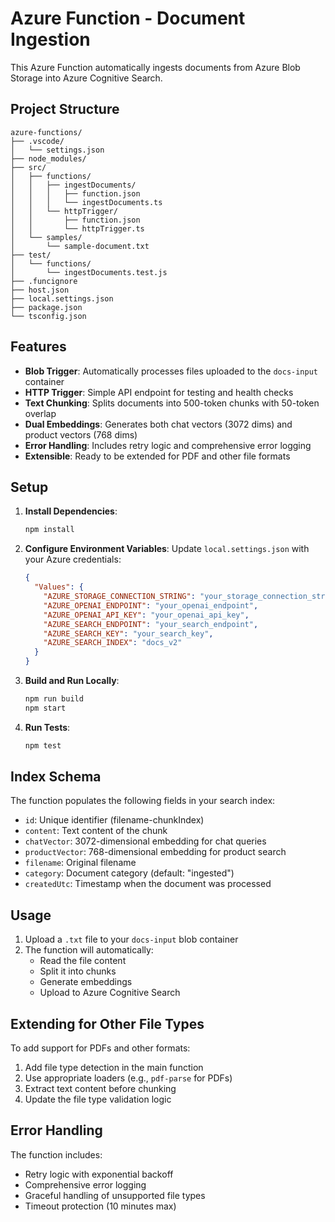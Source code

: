 # Azure Function - Document Ingestion

This Azure Function automatically ingests documents from Azure Blob Storage into Azure Cognitive Search.

## Project Structure

```
azure-functions/
├── .vscode/
│   └── settings.json
├── node_modules/
├── src/
│   ├── functions/
│   │   ├── ingestDocuments/
│   │   │   ├── function.json
│   │   │   └── ingestDocuments.ts
│   │   └── httpTrigger/
│   │       ├── function.json
│   │       └── httpTrigger.ts
│   └── samples/
│       └── sample-document.txt
├── test/
│   └── functions/
│       └── ingestDocuments.test.js
├── .funcignore
├── host.json
├── local.settings.json
├── package.json
└── tsconfig.json
```

## Features

- **Blob Trigger**: Automatically processes files uploaded to the `docs-input` container
- **HTTP Trigger**: Simple API endpoint for testing and health checks
- **Text Chunking**: Splits documents into 500-token chunks with 50-token overlap
- **Dual Embeddings**: Generates both chat vectors (3072 dims) and product vectors (768 dims)
- **Error Handling**: Includes retry logic and comprehensive error logging
- **Extensible**: Ready to be extended for PDF and other file formats

## Setup

1. **Install Dependencies**:
   ```bash
   npm install
   ```

2. **Configure Environment Variables**:
   Update `local.settings.json` with your Azure credentials:
   ```json
   {
     "Values": {
       "AZURE_STORAGE_CONNECTION_STRING": "your_storage_connection_string",
       "AZURE_OPENAI_ENDPOINT": "your_openai_endpoint",
       "AZURE_OPENAI_API_KEY": "your_openai_api_key",
       "AZURE_SEARCH_ENDPOINT": "your_search_endpoint",
       "AZURE_SEARCH_KEY": "your_search_key",
       "AZURE_SEARCH_INDEX": "docs_v2"
     }
   }
   ```

3. **Build and Run Locally**:
   ```bash
   npm run build
   npm start
   ```

4. **Run Tests**:
   ```bash
   npm test
   ```

## Index Schema

The function populates the following fields in your search index:

- `id`: Unique identifier (filename-chunkIndex)
- `content`: Text content of the chunk
- `chatVector`: 3072-dimensional embedding for chat queries
- `productVector`: 768-dimensional embedding for product search
- `filename`: Original filename
- `category`: Document category (default: "ingested")
- `createdUtc`: Timestamp when the document was processed

## Usage

1. Upload a `.txt` file to your `docs-input` blob container
2. The function will automatically:
   - Read the file content
   - Split it into chunks
   - Generate embeddings
   - Upload to Azure Cognitive Search

## Extending for Other File Types

To add support for PDFs and other formats:

1. Add file type detection in the main function
2. Use appropriate loaders (e.g., `pdf-parse` for PDFs)
3. Extract text content before chunking
4. Update the file type validation logic

## Error Handling

The function includes:
- Retry logic with exponential backoff
- Comprehensive error logging
- Graceful handling of unsupported file types
- Timeout protection (10 minutes max)
